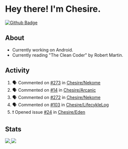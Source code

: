 # Hey there! I'm Chesire.

[![Github Badge](https://img.shields.io/badge/-Github-000?style=flat-square&logo=Github&logoColor=white&link=https://github.com/chesire)](https://github.com/chesire)

## About
<!-- Uses https://github.com/Chesire/natemoo-re -->
* Currently working on Android.
* Currently reading "The Clean Coder" by Robert Martin.
<!--
* Currently listening to: 
<a href="https://natemoo-re-iirbxe7wf.vercel.app/now-playing?open">
    <img src="https://natemoo-re-iirbxe7wf.vercel.app/now-playing" width="256" height="64" alt="Now Playing">
</a>  
-->

## Activity
<!-- Uses https://github.com/jamesgeorge007/github-activity-readme -->
<!--START_SECTION:activity-->
1. 🗣 Commented on [#273](https://github.com//Chesire/Nekome/issues/273) in [Chesire/Nekome](https://github.com//Chesire/Nekome)
2. 🗣 Commented on [#14](https://github.com//Chesire/Arcanic/issues/14) in [Chesire/Arcanic](https://github.com//Chesire/Arcanic)
3. 🗣 Commented on [#272](https://github.com//Chesire/Nekome/issues/272) in [Chesire/Nekome](https://github.com//Chesire/Nekome)
4. 🗣 Commented on [#103](https://github.com//Chesire/LifecykleLog/issues/103) in [Chesire/LifecykleLog](https://github.com//Chesire/LifecykleLog)
5. ❗️ Opened issue [#24](https://github.com//Chesire/Eden/issues/24) in [Chesire/Eden](https://github.com//Chesire/Eden)
<!--END_SECTION:activity-->

## Stats
<a href="https://github-readme-stats.vercel.app/api/top-langs/?username=chesire&theme=tokyonight">
    <img src="https://github-readme-stats.vercel.app/api/top-langs/?username=chesire&layout=compact&theme=tokyonight" >
</a>
<a href="https://github-readme-stats.vercel.app/api?username=chesire&show_icons=true&theme=tokyonight">
    <img src="https://github-readme-stats.vercel.app/api?username=chesire&show_icons=true&theme=tokyonight" >
</a>  
